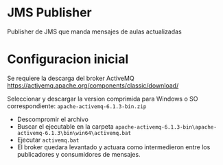 # JMS Publisher
Publisher de JMS que manda mensajes de aulas actualizadas

# Configuracion inicial
Se requiere la descarga del broker ActiveMQ
https://activemq.apache.org/components/classic/download/

Seleccionar y descargar la version comprimida para Windows o SO correspondiente:
`apache-activemq-6.1.3-bin.zip`

* Descompromir  el archivo
* Buscar el ejecutable en la carpeta `apache-activemq-6.1.3-bin\apache-activemq-6.1.3\bin\win64\activemq.bat`
* Ejecutar `activemq.bat`
* El broker quedara levantado y actuara como intermedieron entre los publicadores y consumidores de mensajes.

